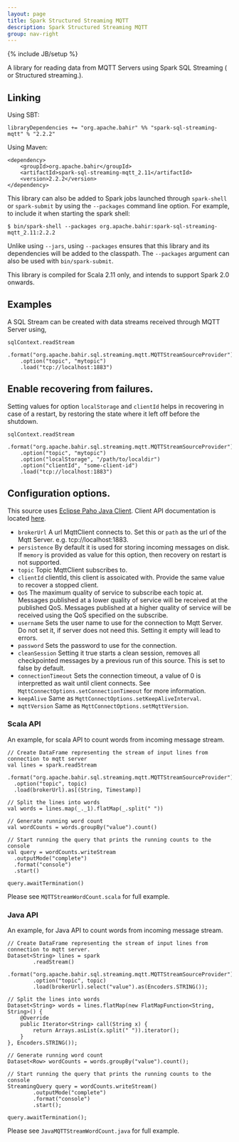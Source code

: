 ```yaml
---
layout: page
title: Spark Structured Streaming MQTT
description: Spark Structured Streaming MQTT
group: nav-right
---
```

<!--
{% comment %}
Licensed to the Apache Software Foundation (ASF) under one or more
contributor license agreements.  See the NOTICE file distributed with
this work for additional information regarding copyright ownership.
The ASF licenses this file to you under the Apache License, Version 2.0
(the "License"); you may not use this file except in compliance with
the License.  You may obtain a copy of the License at

http://www.apache.org/licenses/LICENSE-2.0

Unless required by applicable law or agreed to in writing, software
distributed under the License is distributed on an "AS IS" BASIS,
WITHOUT WARRANTIES OR CONDITIONS OF ANY KIND, either express or implied.
See the License for the specific language governing permissions and
limitations under the License.
{% endcomment %}
-->

{% include JB/setup %}

A library for reading data from MQTT Servers using Spark SQL Streaming ( or Structured streaming.).

## Linking

Using SBT:

    libraryDependencies += "org.apache.bahir" %% "spark-sql-streaming-mqtt" % "2.2.2"

Using Maven:

    <dependency>
        <groupId>org.apache.bahir</groupId>
        <artifactId>spark-sql-streaming-mqtt_2.11</artifactId>
        <version>2.2.2</version>
    </dependency>

This library can also be added to Spark jobs launched through `spark-shell` or `spark-submit` by using the `--packages` command line option.
For example, to include it when starting the spark shell:

    $ bin/spark-shell --packages org.apache.bahir:spark-sql-streaming-mqtt_2.11:2.2.2

Unlike using `--jars`, using `--packages` ensures that this library and its dependencies will be added to the classpath.
The `--packages` argument can also be used with `bin/spark-submit`.

This library is compiled for Scala 2.11 only, and intends to support Spark 2.0 onwards.

## Examples

A SQL Stream can be created with data streams received through MQTT Server using,

    sqlContext.readStream
        .format("org.apache.bahir.sql.streaming.mqtt.MQTTStreamSourceProvider")
        .option("topic", "mytopic")
        .load("tcp://localhost:1883")

## Enable recovering from failures.

Setting values for option `localStorage` and `clientId` helps in recovering in case of a restart, by restoring the state where it left off before the shutdown.

    sqlContext.readStream
        .format("org.apache.bahir.sql.streaming.mqtt.MQTTStreamSourceProvider")
        .option("topic", "mytopic")
        .option("localStorage", "/path/to/localdir")
        .option("clientId", "some-client-id")
        .load("tcp://localhost:1883")

## Configuration options.

This source uses [Eclipse Paho Java Client](https://eclipse.org/paho/clients/java/). Client API documentation is located [here](http://www.eclipse.org/paho/files/javadoc/index.html).

 * `brokerUrl` A url MqttClient connects to. Set this or `path` as the url of the Mqtt Server. e.g. tcp://localhost:1883.
 * `persistence` By default it is used for storing incoming messages on disk. If `memory` is provided as value for this option, then recovery on restart is not supported.
 * `topic` Topic MqttClient subscribes to.
 * `clientId` clientId, this client is assoicated with. Provide the same value to recover a stopped client.
 * `QoS` The maximum quality of service to subscribe each topic at. Messages published at a lower quality of service will be received at the published QoS. Messages published at a higher quality of service will be received using the QoS specified on the subscribe.
 * `username` Sets the user name to use for the connection to Mqtt Server. Do not set it, if server does not need this. Setting it empty will lead to errors.
 * `password` Sets the password to use for the connection.
 * `cleanSession` Setting it true starts a clean session, removes all checkpointed messages by a previous run of this source. This is set to false by default.
 * `connectionTimeout` Sets the connection timeout, a value of 0 is interpretted as wait until client connects. See `MqttConnectOptions.setConnectionTimeout` for more information.
 * `keepAlive` Same as `MqttConnectOptions.setKeepAliveInterval`.
 * `mqttVersion` Same as `MqttConnectOptions.setMqttVersion`.

### Scala API

An example, for scala API to count words from incoming message stream.

    // Create DataFrame representing the stream of input lines from connection to mqtt server
    val lines = spark.readStream
      .format("org.apache.bahir.sql.streaming.mqtt.MQTTStreamSourceProvider")
      .option("topic", topic)
      .load(brokerUrl).as[(String, Timestamp)]

    // Split the lines into words
    val words = lines.map(_._1).flatMap(_.split(" "))

    // Generate running word count
    val wordCounts = words.groupBy("value").count()

    // Start running the query that prints the running counts to the console
    val query = wordCounts.writeStream
      .outputMode("complete")
      .format("console")
      .start()

    query.awaitTermination()

Please see `MQTTStreamWordCount.scala` for full example.

### Java API

An example, for Java API to count words from incoming message stream.

    // Create DataFrame representing the stream of input lines from connection to mqtt server.
    Dataset<String> lines = spark
            .readStream()
            .format("org.apache.bahir.sql.streaming.mqtt.MQTTStreamSourceProvider")
            .option("topic", topic)
            .load(brokerUrl).select("value").as(Encoders.STRING());

    // Split the lines into words
    Dataset<String> words = lines.flatMap(new FlatMapFunction<String, String>() {
        @Override
        public Iterator<String> call(String x) {
            return Arrays.asList(x.split(" ")).iterator();
        }
    }, Encoders.STRING());

    // Generate running word count
    Dataset<Row> wordCounts = words.groupBy("value").count();

    // Start running the query that prints the running counts to the console
    StreamingQuery query = wordCounts.writeStream()
            .outputMode("complete")
            .format("console")
            .start();

    query.awaitTermination();

Please see `JavaMQTTStreamWordCount.java` for full example.

